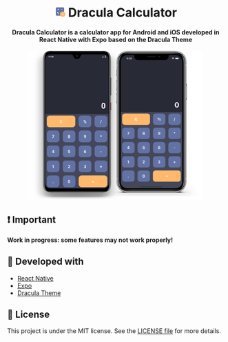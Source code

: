 <h1 align="center">
    <img src="assets/icon.png" width="25px" />
    Dracula Calculator
</h1>

<h4 align="center">
  Dracula Calculator is a calculator app for Android and iOS developed in React Native with Expo based on the Dracula Theme
</h4>

<p align="center">
  <img alt="app" src="assets/preview.png" width="80%">
</p>

## :exclamation: Important

**Work in progress: some features may not work properly!**

## :book: Developed with

- [React Native](https://facebook.github.io/react-native/)
- [Expo](https://expo.io/)
- [Dracula Theme](https://draculatheme.com/)

## :memo: License

This project is under the MIT license. See the [LICENSE file](LICENSE) for more details.
